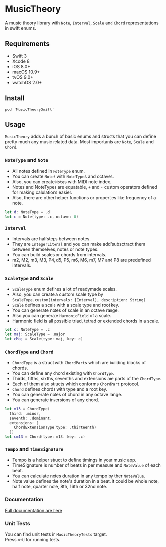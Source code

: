 MusicTheory
===

A music theory library with `Note`, `Interval`, `Scale` and `Chord` representations in swift enums.

Requirements
----
* Swift 3
* Xcode 8
* iOS 8.0+
* macOS 10.9+
* tvOS 9.0+
* watchOS 2.0+

Install
----

```
pod 'MusicTheorySwift'
```

Usage
----

`MusicTheory` adds a bunch of basic enums and structs that you can define pretty much any music related data. Most importants are `Note`, `Scale` and `Chord`.

### `NoteType` and `Note`

- All notes defined in `NoteType` enum.
- You can create `Note`s with `NoteType`s and octaves.
- Also, you can create `Note`s with MIDI note index.
- Notes and NoteTypes are equatable, `+` and `-` custom operators defined for making calulations easier.
- Also, there are other helper functions or properties like frequency of a note.

``` swift
let d: NoteType = .d
let c = Note(type: .c, octave: 0)
```

### `Interval`

- Intervals are halfsteps between notes.
- They are `IntegerLiteral` and you can make add/subsctract them between themselves, notes or note types.
- You can build scales or chords from intervals.
- m2, M2, m3, M3, P4, d5, P5, m6, M6, m7, M7 and P8 are predefined intervals.

### `ScaleType` and `Scale`

- `ScaleType` enum defines a lot of readymade scales.
- Also, you can create a custom scale type by `ScaleType.custom(intervals: [Interval], description: String)` 
- `Scale` defines a scale with a scale type and root key.
- You can generate notes of scale in an octave range.
- Also you can generate `HarmonicField` of a scale.
- Harmonic field is all possible triad, tetrad or extended chords in a scale.

``` swift
let c: NoteType = .c
let maj: ScaleType = .major
let cMaj = Scale(type: maj, key: c)
```

### `ChordType` and `Chord`

- `ChordType` is a struct with `ChordPart`s which are building blocks of chords.
- You can define any chord existing with `ChordType`.
- Thirds, fifths, sixths, sevenths and extensions are parts of the `ChordType`. 
- Each of them also structs which conforms `ChordPart` protocol.
- `Chord` defines chords with type and a root key.
- You can generate notes of chord in any octave range.
- You can generate inversions of any chord.

``` swift
let m13 = ChordType(
  third: .minor,
  seventh: .dominant,
  extensions: [
    ChordExtensionType(type: .thirteenth)
  ])
let cm13 = Chord(type: m13, key: .c)
```

### `Tempo` and `TimeSignature`

- Tempo is a helper struct to define timings in your music app.
- TimeSignature is number of beats in per measure and `NoteValue` of each beat.
- You can calculate notes duration in any tempo by ther `NoteValue`.
- Note value defines the note's duration in a beat. It could be whole note, half note, quarter note, 8th, 16th or 32nd note.

### Documentation

[Full documentation are here](https://cemolcay.github.io/MusicTheory/)

### Unit Tests

You can find unit tests in `MusicTheoryTests` target.  
Press `⌘+U` for running tests.
